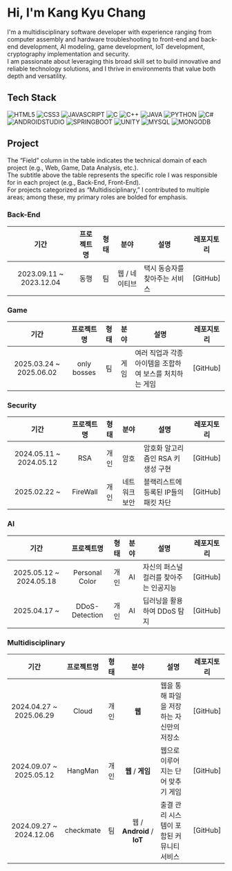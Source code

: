 # Hi, I'm Kang Kyu Chang
I'm a multidisciplinary software developer with experience ranging from computer assembly and hardware troubleshooting to front-end and back-end development, AI modeling, game development, IoT development, cryptography implementation and security.  
I am passionate about leveraging this broad skill set to build innovative and reliable technology solutions, and I thrive in environments that value both depth and versatility.

## Tech Stack

![HTML5](https://img.shields.io/badge/HTML5-E34C26?style=for-the-badge&logo=html5&logoColor=FFFFFF)
![CSS3](https://img.shields.io/badge/CSS3-264DE4?style=for-the-badge&logo=css&logoColor=FFFFFF)
![JAVASCRIPT](https://img.shields.io/badge/JavaScript-F0DB4F?style=for-the-badge&logo=javascript&logoColor=000000)
![C](https://img.shields.io/badge/C-%2300599C?style=for-the-badge&logo=c&logoColor=FFFFFF)
![C++](https://img.shields.io/badge/C%2B%2B-00599C?style=for-the-badge&logo=c%2B%2B&logoColor=FFFFFF)
![JAVA](https://img.shields.io/badge/Java-007396?style=for-the-badge)
![PYTHON](https://img.shields.io/badge/Python-3776AB?style=for-the-badge&logo=python&logoColor=FFFFFF)
![C#](https://img.shields.io/badge/C%23-239120?style=for-the-badge)
![ANDROIDSTUDIO](https://img.shields.io/badge/AndroidStudio-3DDC84?style=for-the-badge&logo=androidstudio&logoColor=FFFFFF)
![SPRINGBOOT](https://img.shields.io/badge/SpringBoot-6DB33F?style=for-the-badge&logo=springboot&logoColor=FFFFFF)
![UNITY](https://img.shields.io/badge/Unity-000000?style=for-the-badge&logo=unity&logoColor=FFFFFF)
![MYSQL](https://img.shields.io/badge/MySQL-00758F?style=for-the-badge&logo=mysql&logoColor=FFFFFF)
![MONGODB](https://img.shields.io/badge/MongoDB-4DB33D?style=for-the-badge&logo=mongodb&logoColor=FFFFFF)

## Project
The “Field” column in the table indicates the technical domain of each project (e.g., Web, Game, Data Analysis, etc.).  
The subtitle above the table represents the specific role I was responsible for in each project (e.g., Back-End, Front-End).  
For projects categorized as “Multidisciplinary,” I contributed to multiple areas; among these, my primary roles are bolded for emphasis.  

### Back-End</h3>
| 기간 | 프로젝트명 | 형태 | 분야 | 설명 | 레포지토리 |
|:------:|:-----------:|:-----:|:------:|------|:--------------:|
| 2023.09.11 ~ 2023.12.04 | 동행 | 팀 | 웹 / 네이티브 | 택시 동승자를 찾아주는 서비스 | [GitHub] |

### Game
| 기간 | 프로젝트명 | 형태 | 분야 | 설명 | 레포지토리 |
|:------:|:-----------:|:-----:|:------:|------|:--------------:|
| 2025.03.24 ~ 2025.06.02 | only bosses | 팀 | 게임 | 여러 직업과 각종 아이템을 조합하여 보스를 처치하는 게임 | [GitHub] |

### Security
| 기간 | 프로젝트명 | 형태 | 분야 | 설명 | 레포지토리 |
|:------:|:-----------:|:-----:|:------:|------|:--------------:|
| 2024.05.11 ~ 2024.05.12 | RSA | 개인 | 암호 | 암호화 알고리즘인 RSA 키 생성 구현 | [GitHub] |
| 2025.02.22 ~ | FireWall | 개인 | 네트워크 보안 | 블랙리스트에 등록된 IP들의 패킷 차단 | [GitHub] |

### AI
| 기간 | 프로젝트명 | 형태 | 분야 | 설명 | 레포지토리 |
|:------:|:-----------:|:-----:|:------:|------|:--------------:|
| 2025.05.12 ~ 2024.05.18 | Personal Color | 개인 | AI | 자신의 퍼스널 컬러를 찾아주는 인공지능 | [GitHub] |
| 2025.04.17 ~ | DDoS-Detection | 개인 | AI | 딥러닝을 활용하여 DDoS 탐지 | [GitHub] |

### Multidisciplinary
| 기간 | 프로젝트명 | 형태 | 분야 | 설명 | 레포지토리 |
|:------:|:-----------:|:-----:|:------:|------|:--------------:|
| 2024.04.27 ~ 2025.06.29 | Cloud | 개인 | **웹** | 웹을 통해 파일을 저장하는 자신만의 저장소 | [GitHub] |
| 2024.09.07 ~ 2025.05.12 | HangMan | 개인 | **웹** / **게임** | 웹으로 이루어지는 단어 맞추기 게임 | [GitHub] |
| 2024.09.27 ~ 2024.12.06 | checkmate | 팀 | 웹 / **Android** / **IoT** | 출결 관리 시스템이 포함된 커뮤니티 서비스 | [GitHub] |

<!--
**kangkyuchang/kangkyuchang** is a ✨ _special_ ✨ repository because its `README.md` (this file) appears on your GitHub profile.

Here are some ideas to get you started:

- 🔭 I’m currently working on ...
- 🌱 I’m currently learning ...
- 👯 I’m looking to collaborate on ...
- 🤔 I’m looking for help with ...
- 💬 Ask me about ...
- 📫 How to reach me: ...
- 😄 Pronouns: ...
- ⚡ Fun fact: ...
-->
